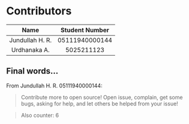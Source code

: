 # Contributors
| Name      | Student Number |
| :---:     | :---:            |
| Jundullah H. R. | 05111940000144  |
| Urdhanaka A.    | 5025211123      |

## Final words...

From Jundullah H. R. 05111940000144:
> Contribute more to open source! Open issue, complain, get some bugs, asking for help, and let others be helped from your issue!

> Also counter: 6
